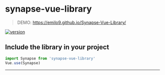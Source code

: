 # synapse-vue-library

> DEMO: https://emilo9.github.io/Synapse-Vue-Library/

[![version](https://img.shields.io/badge/version-1.1.0-yellow.svg)](https://semver.org)

## Include the library in your project
```javascript
import Synapse from 'synapse-vue-library'
Vue.use(Synapse)
```
***
